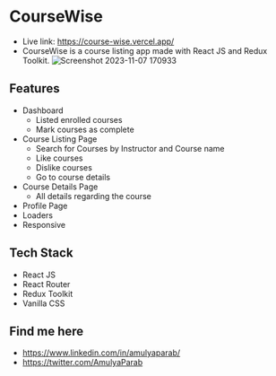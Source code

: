 # CourseWise
  - Live link: https://course-wise.vercel.app/
  - CourseWise is a course listing app made with React JS and Redux Toolkit.
![Screenshot 2023-11-07 170933](https://github.com/amulyaparab/course-wise/assets/86553695/109573ec-0f33-4e5a-bfdd-8f9d0006b11d)

## Features
- Dashboard 
  - Listed enrolled courses
  - Mark courses as complete
- Course Listing Page
  - Search for Courses by Instructor and Course name
  - Like courses
  - Dislike courses
  - Go to course details
- Course Details Page
  - All details regarding the course
- Profile Page
- Loaders
- Responsive

## Tech Stack
  - React JS
  - React Router 
  - Redux Toolkit
  - Vanilla CSS

## Find me here
  - https://www.linkedin.com/in/amulyaparab/ 
  - https://twitter.com/AmulyaParab
